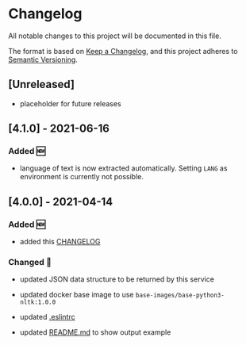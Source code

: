 # Changelog

All notable changes to this project will be documented in this file.

The format is based on [Keep a Changelog](https://keepachangelog.com/en/1.0.0/),
and this project adheres to [Semantic Versioning](https://semver.org/spec/v2.0.0.html).

## [Unreleased]

+ placeholder for future releases

## [4.1.0] - 2021-06-16

### Added 🆕

+ language of text is now extracted automatically. Setting `LANG` as environment is currently not possible.

## [4.0.0] - 2021-04-14

### Added 🆕

+ added this [CHANGELOG](./CHANGELOG.md)

### Changed 🔄

+ updated JSON data structure to be returned by this service

+ updated docker base image to use `base-images/base-python3-nltk:1.0.0`

+ updated [.eslintrc](./.eslintrc)

+ updated [README.md](./README.md) to show output example
